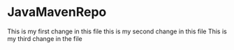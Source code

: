 # JavaMavenRepo

This is my first change in this file
this is my second change in this file
This is my third change in the file
